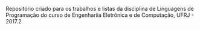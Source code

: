 Repositório criado para os trabalhos e listas da disciplina de Linguagens de Programação do curso de Engenhariia Eletrônica e de Computação, UFRJ - 2017.2
